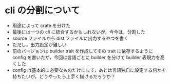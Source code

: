 # cli の分割について

- 用途によって crate を分けた
- 最後には一つの cli に統合するかもしれないが，今今は，分割した
- source ファイルから dist ファイルに出力するやつを書く
- ただし，出力設定が難しい
- 前のバージョンは builder trait を作成してその trait に依存するように config を書いたが，今回は言語ごとに builder を分けて builder 表現力を高くした
- config は基本的に必要なものだけにして，あとは言語独自に設定する何かを持ちたいが，どうやったら上手く描けるだろうか？
